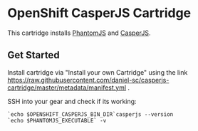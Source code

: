 # OpenShift CasperJS Cartridge

This cartridge installs [PhantomJS](http://phantomjs.org/) and [CasperJS](http://casperjs.org/).

## Get Started

Install cartridge via "Install your own Cartridge" using the link https://raw.githubusercontent.com/daniel-sc/casperjs-cartridge/master/metadata/manifest.yml .

SSH into your gear and check if its working:
```
`echo $OPENSHIFT_CASPERJS_BIN_DIR`casperjs --version
`echo $PHANTOMJS_EXECUTABLE` -v
```
